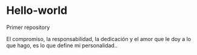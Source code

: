 # Hello-world

Primer repository

El compromiso, la responsabilidad, la dedicación y el amor que le doy a lo que hago, es lo que define mi personalidad..
